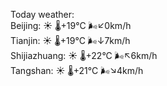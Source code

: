 Today weather:  
Beijing: ☀️ 🌡️+19°C 🌬️↙0km/h  
Tianjin: ☀️ 🌡️+19°C 🌬️↓7km/h  
Shijiazhuang: ☀️ 🌡️+22°C 🌬️↖6km/h  
Tangshan: ☀️ 🌡️+21°C 🌬️↘4km/h  
